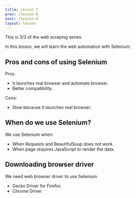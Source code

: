 ```yaml
---
title: Lesson 7
prev: /lesson-6
next: /lesson-8
layout: lesson
---
```



This is 3/3 of the web scraping series.

In this lesson, we will learn the web automation with Selenium.

## Pros and cons of using Selenium

Pros:

- It launches real browser and automate browser.
- Better compatibility.

Cons:

- Slow because it launches real browser.



## When do we use Selenium?

We use Selenium when:

- When Requests and BeautifulSoup does not work.
- When page requires JavaScript to render the data.


## Downloading browser driver

We need web browser driver to use Selenium.

- Gecko Driver for Firefox
- Chrome Driver